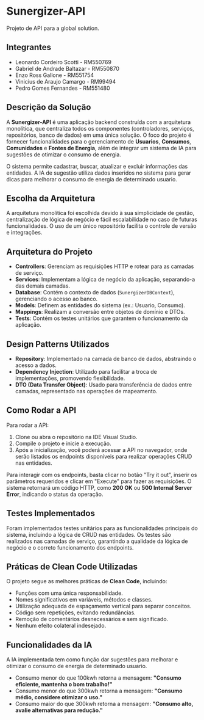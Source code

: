 # Sunergizer-API

Projeto de API para a global solution.

## Integrantes

- Leonardo Cordeiro Scotti - RM550769
- Gabriel de Andrade Baltazar - RM550870
- Enzo Ross Gallone - RM551754
- Vinicius de Araujo Camargo - RM99494
- Pedro Gomes Fernandes - RM551480

## Descrição da Solução

A **Sunergizer-API** é uma aplicação backend construída com a arquitetura monolítica, que centraliza todos os componentes (controladores, serviços, repositórios, banco de dados) em uma única solução. O foco do projeto é fornecer funcionalidades para o gerenciamento de **Usuarios**, **Consumos**, **Comunidades** e **Fontes de Energia**, além de integrar um sistema de IA para sugestões de otimizar o consumo de energia.

O sistema permite cadastrar, buscar, atualizar e excluir informações das entidades. A IA de sugestão utiliza dados inseridos no sistema para gerar dicas para melhorar o consumo de energia de determinado usuario.

## Escolha da Arquitetura

A arquitetura monolítica foi escolhida devido à sua simplicidade de gestão, centralização de lógica de negócio e fácil escalabilidade no caso de futuras funcionalidades. O uso de um único repositório facilita o controle de versão e integrações.

## Arquitetura do Projeto

- **Controllers**: Gerenciam as requisições HTTP e rotear para as camadas de serviço.
- **Services**: Implementam a lógica de negócio da aplicação, separando-a das demais camadas.
- **Database**: Contém o contexto de dados (`SunergizerDBContext`), gerenciando o acesso ao banco.
- **Models**: Definem as entidades do sistema (ex.: Usuario, Consumo).
- **Mappings**: Realizam a conversão entre objetos de domínio e DTOs.
- **Tests**: Contém os testes unitários que garantem o funcionamento da aplicação.

## Design Patterns Utilizados

- **Repository**: Implementado na camada de banco de dados, abstraindo o acesso a dados.
- **Dependency Injection**: Utilizado para facilitar a troca de implementações, promovendo flexibilidade.
- **DTO (Data Transfer Object)**: Usado para transferência de dados entre camadas, representado nas operações de mapeamento.

## Como Rodar a API

Para rodar a API:

1. Clone ou abra o repositório na IDE Visual Studio.
2. Compile o projeto e inicie a execução.
3. Após a inicialização, você poderá acessar a API no navegador, onde serão listados os endpoints disponíveis para realizar operações CRUD nas entidades.

Para interagir com os endpoints, basta clicar no botão "Try it out", inserir os parâmetros requeridos e clicar em "Execute" para fazer as requisições. O sistema retornará um código HTTP, como **200 OK** ou **500 Internal Server Error**, indicando o status da operação.

## Testes Implementados

Foram implementados testes unitários para as funcionalidades principais do sistema, incluindo a lógica de CRUD nas entidades. Os testes são realizados nas camadas de serviço, garantindo a qualidade da lógica de negócio e o correto funcionamento dos endpoints.

## Práticas de Clean Code Utilizadas

O projeto segue as melhores práticas de **Clean Code**, incluindo:

- Funções com uma única responsabilidade.
- Nomes significativos em variáveis, métodos e classes.
- Utilização adequada de espaçamento vertical para separar conceitos.
- Código sem repetições, evitando redundâncias.
- Remoção de comentários desnecessários e sem significado.
- Nenhum efeito colateral indesejado.

## Funcionalidades da IA

A IA implementada tem como função dar sugestões para melhorar e otimizar o consumo de energia de determinado usuario.

- Consumo menor do que 100kwh retorna a mensagem: **"Consumo eficiente, mantenha o bom trabalho!"**
- Consumo menor do que 300kwh retorna a mensagem: **"Consumo médio, considere otimizar o uso."**
- Consumo maior do que 300kwh retorna a mensagem: **"Consumo alto, avalie alternativas para redução."**
